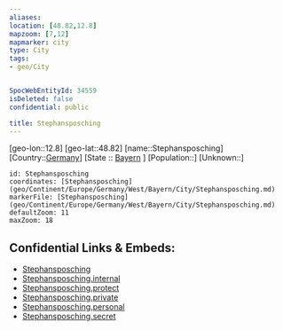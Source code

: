 ```yaml
---
aliases: 
location: [48.82,12.8]
mapzoom: [7,12] 
mapmarker: city 
type: City
tags:
- geo/City


SpocWebEntityId: 34559
isDeleted: false
confidential: public

title: Stephansposching
---
```

[geo-lon::12.8]
[geo-lat::48.82]
[name::Stephansposching]
[Country::[Germany](geo/Continent/Europe/Germany.md)]
[State :: [Bayern](geo/Continent/Europe/Germany/West/Bayern.md) ]
[Population::]
[Unknown::]


```leaflet
id: Stephansposching
coordinates: [Stephansposching](geo/Continent/Europe/Germany/West/Bayern/City/Stephansposching.md)
markerFile: [Stephansposching](geo/Continent/Europe/Germany/West/Bayern/City/Stephansposching.md)
defaultZoom: 11 
maxZoom: 18
```


## Confidential Links & Embeds: 
- [Stephansposching](../../../../../../../../_public/geo/Continent/Europe/Germany/West/Bayern/City/Stephansposching.md) 
- [Stephansposching.internal](../../../../../../../../_internal/geo/Continent/Europe/Germany/West/Bayern/City/Stephansposching.internal.md) 
- [Stephansposching.protect](../../../../../../../../_protect/geo/Continent/Europe/Germany/West/Bayern/City/Stephansposching.protect.md) 
- [Stephansposching.private](../../../../../../../../_private/geo/Continent/Europe/Germany/West/Bayern/City/Stephansposching.private.md) 
- [Stephansposching.personal](../../../../../../../../_personal/geo/Continent/Europe/Germany/West/Bayern/City/Stephansposching.personal.md) 
- [Stephansposching.secret](../../../../../../../../_secret/geo/Continent/Europe/Germany/West/Bayern/City/Stephansposching.secret.md) 
